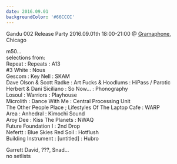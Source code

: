 ```yaml
---
date: 2016.09.01
backgroundColor: '#66CCCC'
---
```


Gandu 002 Release Party 2016.09.01th 18:00-21:00 @ [Gramaphone](http://www.gramaphonerecords.com/), Chicago  

m50...  
selections from:  
Repeat : Repeats : A13  
#3 White : Nous  
Gescom : Key Nell : SKAM  
Dave Olson & Scott Radke : Art Fucks & Hoodlums : HiPass / Parotic  
Herbert & Dani Siciliano : So Now... : Phonography  
Losoul : Warriors : Playhouse  
Microlith : Dance With Me : Central Processing Unit  
The Other People Place ; Lifestyles Of The Laptop Cafe : WARP  
Area : Anhedral : Kimochi Sound  
Aroy Dee : Kiss The Planets : NWAQ  
Future Foundation I : 2nd Drop  
Nefertt : Blue Skies Red Soil : Hotflush  
Building Instrument : \[untitled\] : Hubro  


Garrett David, ???, Snad...  
no setlists